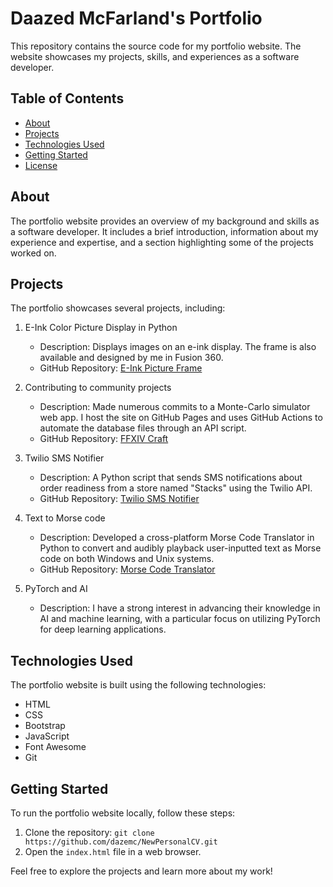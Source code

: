 # Daazed McFarland's Portfolio

This repository contains the source code for my portfolio website. The website showcases my projects, skills, and experiences as a software developer.

## Table of Contents
- [About](#about)
- [Projects](#projects)
- [Technologies Used](#technologies-used)
- [Getting Started](#getting-started)
- [License](#license)

## About
The portfolio website provides an overview of my background and skills as a software developer. It includes a brief introduction, information about my experience and expertise, and a section highlighting some of the projects worked on.

## Projects
The portfolio showcases several projects, including:

1. E-Ink Color Picture Display in Python
   - Description: Displays images on an e-ink display. The frame is also available and designed by me in Fusion 360.
   - GitHub Repository: [E-Ink Picture Frame](https://github.com/dazemc/E-Ink_Picture_Frame)

2. Contributing to community projects
   - Description: Made numerous commits to a Monte-Carlo simulator web app. I host the site on GitHub Pages and uses GitHub Actions to automate the database files through an API script.
   - GitHub Repository: [FFXIV Craft](https://github.com/dazemc/ffxiv-craft)

3. Twilio SMS Notifier
   - Description: A Python script that sends SMS notifications about order readiness from a store named "Stacks" using the Twilio API.
   - GitHub Repository: [Twilio SMS Notifier](https://github.com/dazemc/ffxiv-craft)

4. Text to Morse code
   - Description: Developed a cross-platform Morse Code Translator in Python to convert and audibly playback user-inputted text as Morse code on both Windows and Unix systems.
   - GitHub Repository: [Morse Code Translator](https://github.com/dazemc/morse_translator_winsound)

5. PyTorch and AI
   - Description: I have a strong interest in advancing their knowledge in AI and machine learning, with a particular focus on utilizing PyTorch for deep learning applications.

## Technologies Used
The portfolio website is built using the following technologies:

- HTML
- CSS
- Bootstrap
- JavaScript
- Font Awesome
- Git

## Getting Started
To run the portfolio website locally, follow these steps:

1. Clone the repository: `git clone https://github.com/dazemc/NewPersonalCV.git`
2. Open the `index.html` file in a web browser.

Feel free to explore the projects and learn more about my work!
